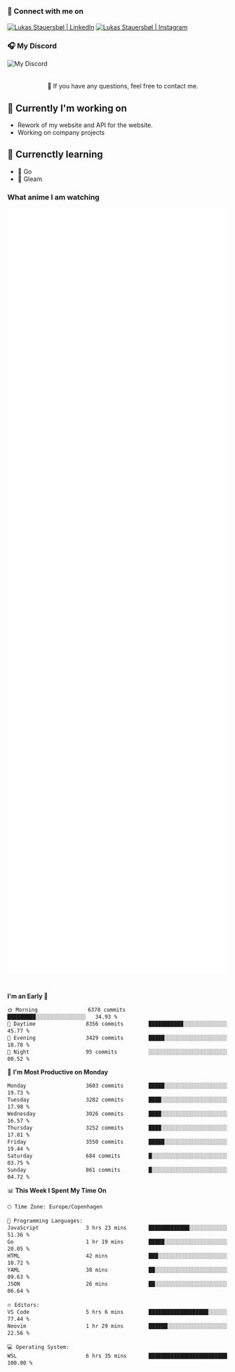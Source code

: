 ### 🔗 Connect with me on
<a href="https://www.instagram.com/lukas_stauersbol" target="_blank"><img align="center" src="https://raw.githubusercontent.com/stauersbol/stauersbol/main/images/instagram.svg" alt="Lukas Stauersbøl | LinkedIn" width="30px"/></a>
<a href="https://www.linkedin.com/in/lukas-stauersbol/" target="_blank"><img align="center" src="https://raw.githubusercontent.com/stauersbol/stauersbol/main/images/linkedin.svg" alt="Lukas Stauersbøl | Instagram" width="30px"/></a>

<p align="center">
 <h3>🎧 My Discord</h3>
 <img align="left" height="55px" src="https://discord.c99.nl/widget/theme-2/147806323323568128.png" alt="My Discord" />
</p>

<br/>
<br/>
<br/>
💬 If you have any questions, feel free to contact me.

## 🔭 Currently I'm working on
- Rework of my website and API for the website.
- Working on company projects
 
## 🌱 Currenctly learning
- 💙 Go
- 💜 Gleam

### What anime I am watching
<a href="https://anilist.co/user/slashiy/" align="center"><img align="center" width="500px" src="metrics.plugin.personal.anilist.svg" /></a>

<br/>

<!--START_SECTION:waka-->
**I'm an Early 🐤** 

```text
🌞 Morning                6378 commits        █████████░░░░░░░░░░░░░░░░   34.93 % 
🌆 Daytime                8356 commits        ███████████░░░░░░░░░░░░░░   45.77 % 
🌃 Evening                3429 commits        █████░░░░░░░░░░░░░░░░░░░░   18.78 % 
🌙 Night                  95 commits          ░░░░░░░░░░░░░░░░░░░░░░░░░   00.52 % 
```
📅 **I'm Most Productive on Monday** 

```text
Monday                   3603 commits        █████░░░░░░░░░░░░░░░░░░░░   19.73 % 
Tuesday                  3282 commits        ████░░░░░░░░░░░░░░░░░░░░░   17.98 % 
Wednesday                3026 commits        ████░░░░░░░░░░░░░░░░░░░░░   16.57 % 
Thursday                 3252 commits        ████░░░░░░░░░░░░░░░░░░░░░   17.81 % 
Friday                   3550 commits        █████░░░░░░░░░░░░░░░░░░░░   19.44 % 
Saturday                 684 commits         █░░░░░░░░░░░░░░░░░░░░░░░░   03.75 % 
Sunday                   861 commits         █░░░░░░░░░░░░░░░░░░░░░░░░   04.72 % 
```


📊 **This Week I Spent My Time On** 

```text
🕑︎ Time Zone: Europe/Copenhagen

💬 Programming Languages: 
JavaScript               3 hrs 23 mins       █████████████░░░░░░░░░░░░   51.36 % 
Go                       1 hr 19 mins        █████░░░░░░░░░░░░░░░░░░░░   20.05 % 
HTML                     42 mins             ███░░░░░░░░░░░░░░░░░░░░░░   10.72 % 
YAML                     38 mins             ██░░░░░░░░░░░░░░░░░░░░░░░   09.63 % 
JSON                     26 mins             ██░░░░░░░░░░░░░░░░░░░░░░░   06.64 % 

🔥 Editors: 
VS Code                  5 hrs 6 mins        ███████████████████░░░░░░   77.44 % 
Neovim                   1 hr 29 mins        ██████░░░░░░░░░░░░░░░░░░░   22.56 % 

💻 Operating System: 
WSL                      6 hrs 35 mins       █████████████████████████   100.00 % 
```


<!--END_SECTION:waka-->
